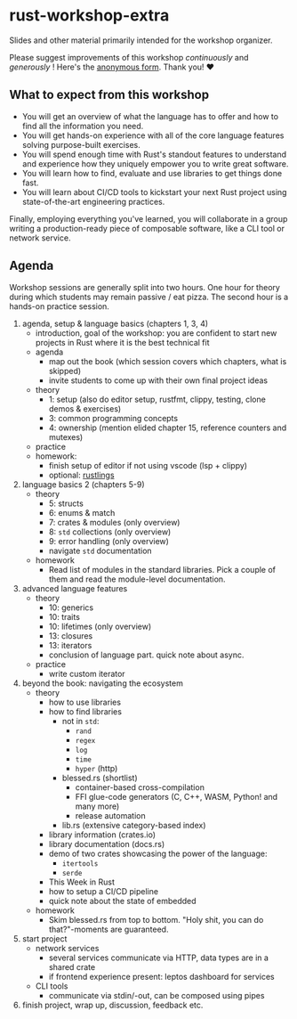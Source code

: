# rust-workshop-extra

Slides and other material primarily intended for the workshop organizer.

Please suggest improvements of this workshop _continuously_ and _generously_ !
Here's the [anonymous form][feedback-form].
Thank you! ❤️

## What to expect from this workshop

- You will get an overview of what the language has to offer and how to find all the information you need.
- You will get hands-on experience with all of the core language features solving purpose-built exercises.
- You will spend enough time with Rust's standout features to understand and experience how they uniquely empower you to write great software.
- You will learn how to find, evaluate and use libraries to get things done fast.
- You will learn about CI/CD tools to kickstart your next Rust project using state-of-the-art engineering practices.

Finally, employing everything you've learned, you will collaborate in a group writing a production-ready piece of composable software, like a CLI tool or network service.

## Agenda

Workshop sessions are generally split into two hours.
One hour for theory during which students may remain passive / eat pizza.
The second hour is a hands-on practice session.

1. agenda, setup & language basics (chapters 1, 3, 4)
    - introduction, goal of the workshop:
        you are confident to start new projects in Rust where it is the best technical fit
    - agenda
        - map out the book (which session covers which chapters, what is skipped)
        - invite students to come up with their own final project ideas
    - theory
        - 1: setup (also do editor setup, rustfmt, clippy, testing, clone demos & exercises)
        - 3: common programming concepts
        - 4: ownership (mention elided chapter 15, reference counters and mutexes)
    - practice
    - homework:
        - finish setup of editor if not using vscode (lsp + clippy)
        - optional: [rustlings]
1. language basics 2 (chapters 5-9)
    - theory
        - 5: structs
        - 6: enums & match
        - 7: crates & modules (only overview)
        - 8: `std` collections (only overview)
        - 9: error handling (only overview)
        - navigate `std` documentation
    - homework
        - Read list of modules in the standard libraries.
          Pick a couple of them and read the module-level documentation.
1. advanced language features
    - theory
        - 10: generics
        - 10: traits
        - 10: lifetimes (only overview)
        - 13: closures
        - 13: iterators
        - conclusion of language part. quick note about async.
    - practice
        - write custom iterator
1. beyond the book: navigating the ecosystem
    - theory
        - how to use libraries
        - how to find libraries
            - not in `std`:
                - `rand`
                - `regex`
                - `log`
                - `time`
                - `hyper` (http)
            - blessed.rs (shortlist)
                - container-based cross-compilation
                - FFI glue-code generators (C, C++, WASM, Python! and many more)
                - release automation
            - lib.rs (extensive category-based index)
        - library information (crates.io)
        - library documentation (docs.rs)
        - demo of two crates showcasing the power of the language:
            - `itertools`
            - `serde`
        - This Week in Rust
        - how to setup a CI/CD pipeline
        - quick note about the state of embedded
    - homework
        - Skim blessed.rs from top to bottom.
          "Holy shit, you can do that?"-moments are guaranteed.
1. start project
    - network services
        - several services communicate via HTTP, data types are in a shared crate
        - if frontend experience present: leptos dashboard for services
    - CLI tools
        - communicate via stdin/-out, can be composed using pipes
1. finish project, wrap up, discussion, feedback etc.

[feedback-form]: https://docs.google.com/forms/d/e/1FAIpQLSdrzP1LVkLSY8jVe-5P6wFPAE2W3GZFitkZ0j5Btn4uoqPuLg/viewform?usp=sf_link
[rustlings]: https://rustlings.cool/
